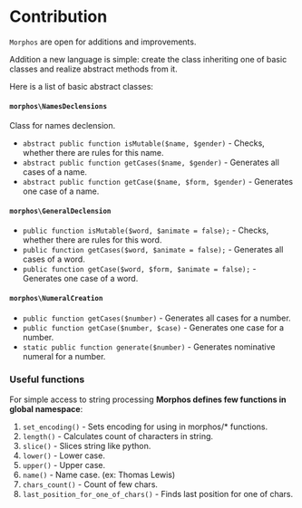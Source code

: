 # Contribution

`Morphos` are open for additions and improvements.

Addition a new language is simple: create the class inheriting one of basic classes and realize abstract methods from it.

Here is a list of basic abstract classes:

#### `morphos\NamesDeclensions`
Class for names declension.

* `abstract public function isMutable($name, $gender)` - Checks, whether there are rules for this name.
* `abstract public function getCases($name, $gender)` - Generates all cases of a name.
* `abstract public function getCase($name, $form, $gender)` - Generates one case of a name.

#### `morphos\GeneralDeclension`

* `public function isMutable($word, $animate = false);` - Checks, whether there are rules for this word.
* `public function getCases($word, $animate = false);` - Generates all cases of a word.
* `public function getCase($word, $form, $animate = false);` - Generates one case of a word.

#### `morphos\NumeralCreation`

* `public function getCases($number)` - Generates all cases for a number.
* `public function getCase($number, $case)` - Generates one case for a number.
* `static public function generate($number)` - Generates nominative numeral for a number.

### Useful functions

For simple access to string processing **Morphos defines few functions in global namespace**:

1. `set_encoding()` - Sets encoding for using in morphos/* functions.
2. `length()` - Calculates count of characters in string.
3. `slice()` - Slices string like python.
4. `lower()` - Lower case.
5. `upper()` - Upper case.
6. `name()` - Name case. (ex: Thomas Lewis)
7. `chars_count()` - Count of few chars.
8. `last_position_for_one_of_chars()` - Finds last position for one of chars.
